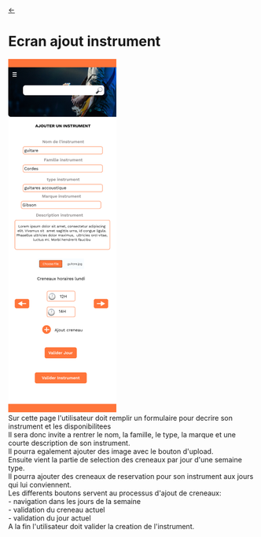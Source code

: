 <link rel="stylesheet" href="../style.css"/>

[<p><span class="icon-big">&#8592;</span>](../2-2-ecrans.md)

# Ecran ajout instrument

<img src="../wireframes/ajout-instrument.png" class = "img-center">

<br>
Sur cette page l'utilisateur doit remplir un formulaire pour decrire son instrument et les disponibilitees<br>
Il sera donc invite a rentrer le nom, la famille, le type, la marque et une courte description de son instrument.<br>
Il pourra egalement ajouter des image avec le bouton d'upload.<br>
Ensuite vient la partie de selection des creneaux par jour d'une semaine type.<br>
Il pourra ajouter des creneaux de reservation pour son instrument aux jours qui lui conviennent.<br>
Les differents boutons servent au processus d'ajout de creneaux:<br>
- navigation dans les jours de la semaine<br>
    - validation du creneau actuel<br>
    - validation du jour actuel<br>
A la fin l'utilisateur doit valider la creation de l'instrument.

